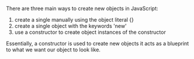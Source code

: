 There are three main ways to create new objects in JavaScript:

1. create a single manually using the object literal {}
2. create a single object with the keywords 'new'
3. use a constructor to create object instances of the constructor

Essentially, a constructor is used to create new objects it acts as a blueprint to what we want our object to look like.
